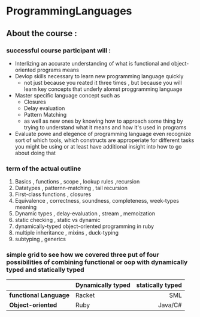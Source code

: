 # ProgrammingLanguages

## About the course :
### successful course participant will :
- Interlizing an accurate understanding of what is functional  and object-oriented programs means
- Devlop skills necessary to learn new programming language quickly
   - not just because you reated it three times , but because you will learn key concepts that underly alomst proggramming language
- Master specific language concept such as
   - Closures
   - Delay evaluation
   - Pattern Matching
   - as well as new ones by knowing how to approach some thing by trying to understand what it means and how it's used in programs
- Evaluate powe and elegence of programming language even recognize sort of which tools, which constructs are approperiate for different tasks you might be using or at least have additional insight into how to go about doing that 
### term of the actual outline
1. Basics , functions , scope , lookup rules ,recursion
2. Datatypes , patternn-matching , tail recursion 
3. First-class functions , closures
4. Equivalence , correctness, soundness, completeness, week-types meaning 
5. Dynamic types , delay-evaluation , stream , memoization 
6. static checking , static vs dynamic 
7. dynamically-typed object-oriented programming in ruby
8. multiple inheritance , mixins , duck-typing 
9. subtyping , generics
### simple grid to see how we covered three put of four possibilities of combining functional or oop with dynamically typed and statically typed 

|                       | **Dynamically typed** | **statically typed**|
|:----------------------|:----------------------|--------------------:|
|**functional Language**| Racket                | SML                 |
|**Object-oriented**    | Ruby                  | Java/C#             |
